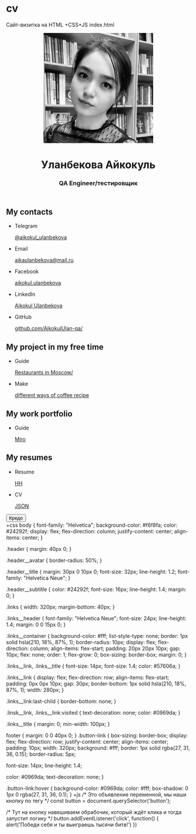 # cv
Сайт-визитка на HTML +CSS+JS
index.html
<!DOCTYPE html>
<html lang="en">
  <head>
    <meta charset="UTF-8" />
    <meta http-equiv="X-UA-Compatible" content="IE=edge" />
    <meta name="viewport" content="width=device-width, initial-scale=1.0" />
    <link href="./normalize.css" rel="stylesheet" />
    <link href="./style.css" rel="stylesheet" />
    <title>Document</title>
  </head>
  <body>
    <header class="header">
      <img src="./avatar.jpg" width="300" height="300" alt="avatar" class="header__avatar" />
      <h1 class="header__title">Уланбекова Айкокуль</h1>
      <h3 class="header__subtitle">QA Engineer/тестировщик</h3>
    </header>
    <main>
      <section class="links">
        <h2 class="links__header">My contacts</h2>
        <ul class="links__container">
          <li class="links__link">
            <p class="links__title">Telegram</p>
            <a class="linsk__link" href="http://t.me/@aikokul_ulanbekova">@aikokul_ulanbekova</a>
          </li>
          <li class="links__link">
            <p class="links__title">Email</p>
            <a class="linsk__link" href="aikaulanbekova@mail.ru"
              >aikaulanbekova@mail.ru</a
            >
          </li>
          <li class="links__link">
            <p class="links__title">Facebook</p>
            <a class="linsk__link" href="?!"
              >aikokul.ulanbekova</a
            >
          </li>
          <li class="links__link">
            <p class="links__title">LinkedIn</p>
            <a class="linsk__link" href="?!">Aikokul Ulanbekova</a>
          </li>
          <li class="links__link">
            <p class="links__title">GitHub</p>
            <a class="linsk__link" href="https://github.com/AikokulUlan-qa">github.com/AikokulUlan-qa/</a>
          </li>
        </ul>
      </section>
      <section class="links">
        <h2 class="links__header">My project in my free time</h2>
        <ul class="links__container">
          <li class="links__link">
            <p class="links__title">Guide</p>
            <a class="linsk__link" href="https://www.google.com/maps/@55.7475218,37.5092962,13z/data=!4m2!10m1!1e1?entry=ttu/">Restaurants in Moscow/</a>
          </li>
          <li class="links__link">
            <p class="links__title">Make </p>
            <a class="linsk__link" href="https://www.acouplecooks.com/coffee-drinks/">different ways of coffee recipe</a>
          </li>
        </ul>
      </section>
      <section class="links">
        <h2 class="links__header">My work portfolio</h2>
        <ul class="links__container">
          <li class="links__link">
            <p class="links__title">Guide</p>
            <a class="linsk__link" href="https://miro.com/app/board/uXjVNJ5coJw=/">Miro</a>
          </li>
        </ul>
      </section>
      </section>
      <section class="links">
        <h2 class="links__header">My resumes</h2>
        <ul class="links__container">
          <li class="links__link">
            <p class="links__title">Resume</p>
            <a class="linsk__link" href="?!">HH</a>
          </li>
          <li class="links__link">
            <p class="links__title">CV</p>
            <a class="linsk__link" href="?!">JSON</a>
          </li>
        </ul>
      </section>
    </main>
    <footer>
      <button type = "button" class="button-link" href=""> Кредо </button>
    </footer>
    <script type="text/javascript" src="js.js"></script>
  </body>
</html>
+css
body {
  font-family: "Helvetica";
  background-color: #f6f8fa;
  color: #24292f;
  display: flex;
  flex-direction: column;
  justify-content: center;
  align-items: center;
}

.header {
  margin: 40px 0;
}

.header__avatar {
  border-radius: 50%;
}

.header__title {
  margin: 30px 0 10px 0;
  font-size: 32px;
  line-height: 1.2;
  font-family: "Helvetica Neue";
}

.header__subtitle {
  color: #24292f;
  font-size: 16px;
  line-height: 1.4;
  margin: 0;
}

.links {
  width: 320px;
  margin-bottom: 40px;
}

.links__header {
  font-family: "Helvetica Neue";
  font-size: 24px;
  line-height: 1.4;
  margin: 0 0 15px 0;
}

.links__container {
  background-color: #fff;
  list-style-type: none;
  border: 1px solid hsla(210, 18%, 87%, 1);
  border-radius: 10px;
  display: flex;
  flex-direction: column;
  align-items: flex-start;
  padding: 20px 20px 10px;
  gap: 10px;
  flex: none;
  order: 1;
  flex-grow: 0;
  box-sizing: border-box;
  margin: 0;
}

.links__link,
.links__title {
  font-size: 14px;
  font-size: 1.4;
  color: #57606a;
}

.links__link {
  display: flex;
  flex-direction: row;
  align-items: flex-start;
  padding: 0px 0px 10px;
  gap: 30px;
  border-bottom: 1px solid hsla(210, 18%, 87%, 1);
  width: 280px;
}

.links__link:last-child {
  border-bottom: none;
}

.linsk__link,
.links__link:visited {
  text-decoration: none;
  color: #0969da;
}

.links__title {
  margin: 0;
  min-width: 100px;
}

footer {
  margin: 0 0 40px 0;
}
.button-link {
  box-sizing: border-box;
  display: flex;
  flex-direction: row;
  justify-content: center;
  align-items: center;
  padding: 10px;
  width: 320px;
  background: #fff;
  border: 1px solid rgba(27, 31, 36, 0.15);
  border-radius: 5px;

  font-size: 14px;
  line-height: 1.4;

  color: #0969da;
  text-decoration: none;
}

.button-link:hover {
  background-color: #0969da;
  color: #fff;
  box-shadow: 0 1px 0 rgba(27, 31, 36, 0.1);
}
+js
/* Это объявление переменной, мы наши кнопку по тегу */
const button = document.querySelector('button');

/* Тут на кнопку навешиваем обрабочик, который ждёт клика и тогда запустит логику */
button.addEventListener('click', function() {
	alert('Победи себя и ты выиграешь тысячи битв!')
})
